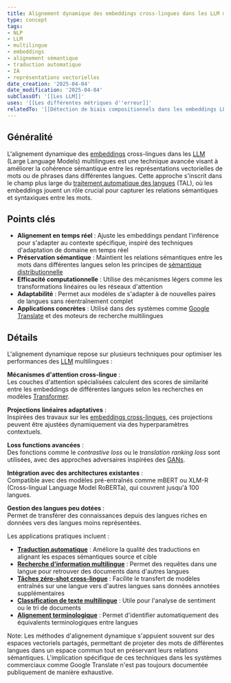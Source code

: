 ```yaml
---
title: Alignement dynamique des embeddings cross-lingues dans les LLM multilingues
type: concept
tags:
- NLP
- LLM
- multilingue
- embeddings
- alignement sémantique
- traduction automatique
- IA
- représentations vectorielles
date_creation: '2025-04-04'
date_modification: '2025-04-04'
subClassOf: '[[Les LLM]]'
uses: '[[Les différentes métriques d''erreur]]'
relatedTo: '[[Détection de biais compositionnels dans les embeddings LLM]]'
---
```

## Généralité

L'alignement dynamique des [embeddings](https://fr.wikipedia.org/wiki/Word_embedding) cross-lingues dans les [LLM](https://fr.wikipedia.org/wiki/Grand_mod%C3%A8le_de_langue) (Large Language Models) multilingues est une technique avancée visant à améliorer la cohérence sémantique entre les représentations vectorielles de mots ou de phrases dans différentes langues. Cette approche s'inscrit dans le champ plus large du [traitement automatique des langues](https://fr.wikipedia.org/wiki/Traitement_automatique_des_langues) (TAL), où les embeddings jouent un rôle crucial pour capturer les relations sémantiques et syntaxiques entre les mots.

## Points clés

- **Alignement en temps réel** : Ajuste les embeddings pendant l'inférence pour s'adapter au contexte spécifique, inspiré des techniques d'adaptation de domaine en temps réel
- **Préservation sémantique** : Maintient les relations sémantiques entre les mots dans différentes langues selon les principes de [sémantique distributionnelle](https://fr.wikipedia.org/wiki/S%C3%A9mantique_distributionnelle)
- **Efficacité computationnelle** : Utilise des mécanismes légers comme les transformations linéaires ou les réseaux d'attention
- **Adaptabilité** : Permet aux modèles de s'adapter à de nouvelles paires de langues sans réentraînement complet
- **Applications concrètes** : Utilisé dans des systèmes comme [Google Translate](https://fr.wikipedia.org/wiki/Google_Traduction) et des moteurs de recherche multilingues

## Détails

L'alignement dynamique repose sur plusieurs techniques pour optimiser les performances des [LLM](https://fr.wikipedia.org/wiki/Mod%C3%A8le_de_langage) multilingues :

**Mécanismes d'attention cross-lingue** :  
Les couches d'attention spécialisées calculent des scores de similarité entre les embeddings de différentes langues selon les recherches en modèles [Transformer](https://fr.wikipedia.org/wiki/Transformer_(machine_learning_model)).

**Projections linéaires adaptatives** :  
Inspirées des travaux sur les [embeddings cross-lingues](https://fr.wikipedia.org/wiki/Word_embedding), ces projections peuvent être ajustées dynamiquement via des hyperparamètres contextuels.

**Loss functions avancées** :  
Des fonctions comme le *contrastive loss* ou le *translation ranking loss* sont utilisées, avec des approches adversaires inspirées des [GANs](https://fr.wikipedia.org/wiki/Generative_adversarial_network).

**Intégration avec des architectures existantes** :  
Compatible avec des modèles pré-entraînés comme mBERT ou XLM-R (Cross-lingual Language Model RoBERTa), qui couvrent jusqu'à 100 langues.

**Gestion des langues peu dotées** :  
Permet de transférer des connaissances depuis des langues riches en données vers des langues moins représentées.

Les applications pratiques incluent :

- **[Traduction automatique](https://fr.wikipedia.org/wiki/Traduction_automatique)** : Améliore la qualité des traductions en alignant les espaces sémantiques source et cible
- **[Recherche d'information multilingue](https://fr.wikipedia.org/wiki/Recherche_d%27information)** : Permet des requêtes dans une langue pour retrouver des documents dans d'autres langues
- **[Tâches zéro-shot cross-lingue](https://fr.wikipedia.org/wiki/Apprentissage_z%C3%A9ro-shot)** : Facilite le transfert de modèles entraînés sur une langue vers d'autres langues sans données annotées supplémentaires
- **[Classification de texte multilingue](https://fr.wikipedia.org/wiki/Classification_de_textes)** : Utile pour l'analyse de sentiment ou le tri de documents
- **[Alignement terminologique](https://fr.wikipedia.org/wiki/Extraction_de_terminologie)** : Permet d'identifier automatiquement des équivalents terminologiques entre langues

Note: Les méthodes d'alignement dynamique s'appuient souvent sur des espaces vectoriels partagés, permettant de projeter des mots de différentes langues dans un espace commun tout en préservant leurs relations sémantiques. L'implication spécifique de ces techniques dans les systèmes commerciaux comme Google Translate n'est pas toujours documentée publiquement de manière exhaustive.
